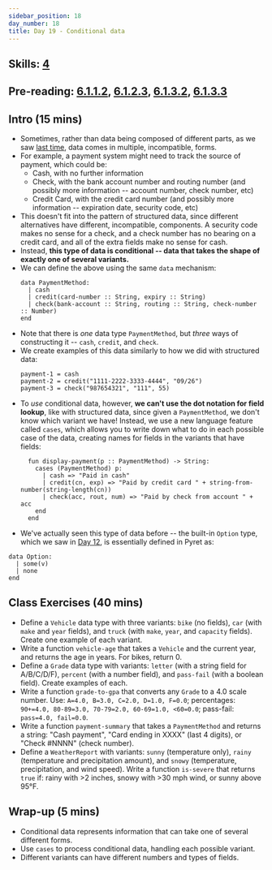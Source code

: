 ```yaml
---
sidebar_position: 18
day_number: 18
title: Day 19 - Conditional data
---
```


## Skills: [4](/skills/#(4))

## Pre-reading: [6.1.1.2]({{DCIC_DOMAIN}}/intro-struct-data.html#%28part._.A_.First_.Peek_at_.Conditional_.Data%29), [6.1.2.3]({{DCIC_DOMAIN}}/intro-struct-data.html#%28part._.Defining_and_.Creating_.Conditional_.Data%29), [6.1.3.2]({{DCIC_DOMAIN}}/intro-struct-data.html#%28part._telling-apart-variants%29), [6.1.3.3]({{DCIC_DOMAIN}}/intro-struct-data.html#%28part._process-fields-variants%29)

## Intro (15 mins)
- Sometimes, rather than data being composed of different parts, as we saw [last
  time](/days/18), data comes in multiple, incompatible, forms. 
- For example, a payment system might need to track the source of payment, which
  could be:
  - Cash, with no further information
  - Check, with the bank account number and routing number (and possibly more information -- account number, check number, etc)
  - Credit Card, with the credit card number (and possibly more information -- expiration date, security code, etc)
- This doesn't fit into the pattern of structured data, since different
  alternatives have different, incompatible, components. A security code makes
  no sense for a check, and a check number has no bearing on a credit card, and
  all of the extra fields make no sense for cash. 
- Instead, **this type of data is conditional -- data that takes the shape of
  exactly one of several variants.**
- We can define the above using the same `data` mechanism:
  ```pyret
  data PaymentMethod:
    | cash
    | credit(card-number :: String, expiry :: String)
    | check(bank-account :: String, routing :: String, check-number :: Number)
  end
  ```
- Note that there is _one_ data type `PaymentMethod`, but _three_ ways of
  constructing it -- `cash`, `credit`, and `check`. 
- We create examples of this data similarly to how we did with structured data:
  ```pyret
  payment-1 = cash
  payment-2 = credit("1111-2222-3333-4444", "09/26")
  payment-3 = check("987654321", "111", 55)
  ```
- To _use_ conditional data, however, **we can't use the dot notation for field lookup**, like with structured data, 
  since given a `PaymentMethod`, we don't know which variant we have! Instead, we use a 
  new language feature called `cases`, which allows you to write down what to do in each possible case
  of the data, creating names for fields in the variants that have fields:
  ```pyret
    fun display-payment(p :: PaymentMethod) -> String:
      cases (PaymentMethod) p:
        | cash => "Paid in cash"
        | credit(cn, exp) => "Paid by credit card " + string-from-number(string-length(cn))
        | check(acc, rout, num) => "Paid by check from account " + acc
      end
    end
    ```
- We've actually seen this type of data before -- the built-in `Option` type, which we saw in [Day 12](/days/12), is essentially defined in Pyret as:
```pyret
data Option:
  | some(v)
  | none
end
```


## Class Exercises (40 mins)
- Define a `Vehicle` data type with three variants: `bike` (no fields), `car`
  (with `make` and `year` fields), and `truck` (with `make`, `year`, and
  `capacity` fields). Create one example of each variant.
- Write a function `vehicle-age` that takes a `Vehicle` and the current year,
  and returns the age in years. For bikes, return 0.
- Define a `Grade` data type with variants: `letter` (with a string field for
  A/B/C/D/F), `percent` (with a number field), and `pass-fail` (with a boolean
  field). Create examples of each.
- Write a function `grade-to-gpa` that converts any `Grade` to a 4.0 scale
  number. Use: `A=4.0, B=3.0, C=2.0, D=1.0, F=0.0`; percentages: `90+=4.0, 80-89=3.0, 70-79=2.0, 60-69=1.0, <60=0.0`; pass-fail: `pass=4.0, fail=0.0`.
- Write a function `payment-summary` that takes a `PaymentMethod` and returns a
  string: "Cash payment", "Card ending in XXXX" (last 4 digits), or "Check
  #NNNN" (check number).
- Define a `WeatherReport` with variants: `sunny` (temperature only), `rainy`
  (temperature and precipitation amount), and `snowy` (temperature,
  precipitation, and wind speed). Write a function `is-severe` that returns
  `true` if: rainy with >2 inches, snowy with >30 mph wind, or sunny above 95°F.

## Wrap-up (5 mins)
- Conditional data represents information that can take one of several different forms.
- Use `cases` to process conditional data, handling each possible variant.
- Different variants can have different numbers and types of fields.


